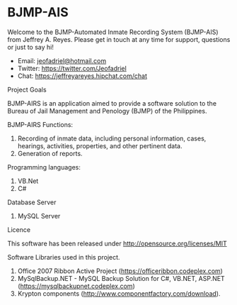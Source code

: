 BJMP-AIS
=========

Welcome to the BJMP-Automated Inmate Recording System (BJMP-AIS) from Jeffrey A. Reyes. 
Please get in touch at any time for support, questions or just to say hi!
  * Email: jeofadriel@hotmail.com
  * Twitter: https://twitter.com/Jeofadriel
  * Chat: https://jeffreyareyes.hipchat.com/chat

Project Goals

BJMP-AIRS is an application aimed to provide a software solution to the Bureau of Jail Management and Penology (BJMP) of the Philippines.

BJMP-AIRS Functions:

1. Recording of inmate data, including personal information, cases, hearings, activities, properties, and other pertinent data.
2. Generation of reports.

Programming languages:

1. VB.Net
2. C#

Database Server

1. MySQL Server

Licence

This software has been released under http://opensource.org/licenses/MIT

Software Libraries used in this project.

1. Office 2007 Ribbon Active Project (https://officeribbon.codeplex.com)
2. MySqlBackup.NET - MySQL Backup Solution for C#, VB.NET, ASP.NET (https://mysqlbackupnet.codeplex.com)
3. Krypton components (http://www.componentfactory.com/download).
